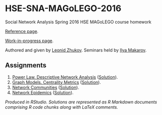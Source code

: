 # HSE-SNA-MAGoLEGO-2016
Social Network Analysis Spring 2016 HSE MAGoLEGO course homework

[Reference page](http://www.leonidzhukov.net/hse/2016/sna/).

[Work-in-progress page](http://www.leonidzhukov.net/hse/2016/sna/).

Authored and given by [Leonid Zhukov](http://www.leonidzhukov.net/). Seminars held by [Ilya Makarov](https://www.hse.ru/en/staff/iamakarov).

## Assignments

1. [Power Law. Descriptive Network Analysis](Task1) ([Solution](Task1/Task1.pdf)).
2. [Graph Models. Centrality Metrics](Task2) ([Solution](Task2/Task2.pdf)).
3. [Network Communities](Task3) ([Solution](Task3/Task3.pdf)).
4. [Network Epidemics](Task4) ([Solution](Task4/Task4.pdf)).

*Produced in RStudio. Solutions are represented as R Markdown documents comprising R code chunks along with LaTeX comments.*
